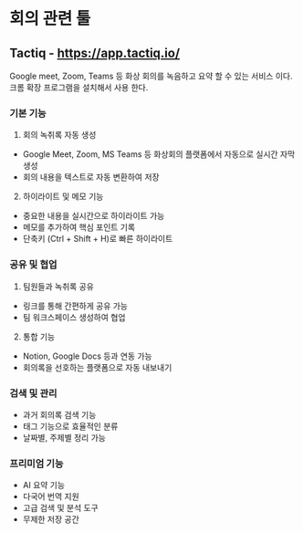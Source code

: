 # 회의 관련 툴
## Tactiq - https://app.tactiq.io/

Google meet, Zoom, Teams 등 화상 회의를 녹음하고 요약 할 수 있는 서비스 이다.
크롬 확장 프로그램을 설치해서 사용 한다.

### 기본 기능
1. 회의 녹취록 자동 생성
- Google Meet, Zoom, MS Teams 등 화상회의 플랫폼에서 자동으로 실시간 자막 생성
- 회의 내용을 텍스트로 자동 변환하여 저장

2. 하이라이트 및 메모 기능
- 중요한 내용을 실시간으로 하이라이트 가능
- 메모를 추가하여 핵심 포인트 기록
- 단축키 (Ctrl + Shift + H)로 빠른 하이라이트 

### 공유 및 협업
1. 팀원들과 녹취록 공유
- 링크를 통해 간편하게 공유 가능
- 팀 워크스페이스 생성하여 협업

2. 통합 기능
- Notion, Google Docs 등과 연동 가능
- 회의록을 선호하는 플랫폼으로 자동 내보내기

### 검색 및 관리
- 과거 회의록 검색 기능
- 태그 기능으로 효율적인 분류
- 날짜별, 주제별 정리 가능

### 프리미엄 기능
- AI 요약 기능
- 다국어 번역 지원
- 고급 검색 및 분석 도구
- 무제한 저장 공간
